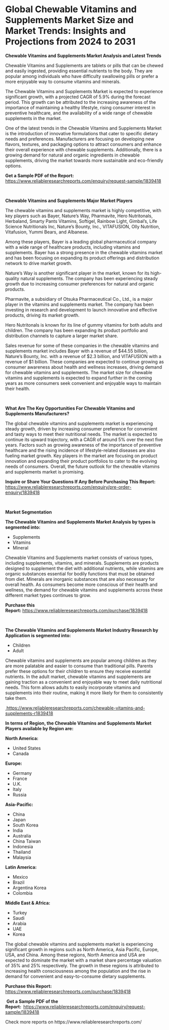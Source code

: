 <p><h1>Global Chewable Vitamins and Supplements Market Size and Market Trends: Insights and Projections from 2024 to 2031</h1></p><p><strong>Chewable Vitamins and Supplements Market Analysis and Latest Trends</strong></p>
<p><p>Chewable Vitamins and Supplements are tablets or pills that can be chewed and easily ingested, providing essential nutrients to the body. They are popular among individuals who have difficulty swallowing pills or prefer a more enjoyable way to consume vitamins and minerals. </p><p>The Chewable Vitamins and Supplements Market is expected to experience significant growth, with a projected CAGR of 5.9% during the forecast period. This growth can be attributed to the increasing awareness of the importance of maintaining a healthy lifestyle, rising consumer interest in preventive healthcare, and the availability of a wide range of chewable supplements in the market.</p><p>One of the latest trends in the Chewable Vitamins and Supplements Market is the introduction of innovative formulations that cater to specific dietary needs and preferences. Manufacturers are focusing on developing new flavors, textures, and packaging options to attract consumers and enhance their overall experience with chewable supplements. Additionally, there is a growing demand for natural and organic ingredients in chewable supplements, driving the market towards more sustainable and eco-friendly options.</p></p>
<p><strong>Get a Sample PDF of the Report:&nbsp;</strong> <a href="https://www.reliableresearchreports.com/enquiry/request-sample/1839418">https://www.reliableresearchreports.com/enquiry/request-sample/1839418</a></p>
<p>&nbsp;</p>
<p><strong>Chewable Vitamins and Supplements Major Market Players</strong></p>
<p><p>The chewable vitamins and supplements market is highly competitive, with key players such as Bayer, Nature’s Way, Pharmavite, Hero Nutritonals, Herbaland, Smarty Pants Vitamins, Softigel, Rainbow Light, Gimbal’s, Life Science Nutritionals Inc, Nature’s Bounty, Inc., VITAFUSION, Olly Nutrition, Vitafusion, Yummi Bears, and Albanese.</p><p>Among these players, Bayer is a leading global pharmaceutical company with a wide range of healthcare products, including vitamins and supplements. Bayer has a strong presence in the chewable vitamins market and has been focusing on expanding its product offerings and distribution network to drive market growth.</p><p>Nature’s Way is another significant player in the market, known for its high-quality natural supplements. The company has been experiencing steady growth due to increasing consumer preferences for natural and organic products.</p><p>Pharmavite, a subsidiary of Otsuka Pharmaceutical Co., Ltd., is a major player in the vitamins and supplements market. The company has been investing in research and development to launch innovative and effective products, driving its market growth.</p><p>Hero Nutritonals is known for its line of gummy vitamins for both adults and children. The company has been expanding its product portfolio and distribution channels to capture a larger market share.</p><p>Sales revenue for some of these companies in the chewable vitamins and supplements market includes Bayer with a revenue of $44.55 billion, Nature’s Bounty, Inc. with a revenue of $2.3 billion, and VITAFUSION with a revenue of $1 billion. These companies are expected to continue growing as consumer awareness about health and wellness increases, driving demand for chewable vitamins and supplements. The market size for chewable vitamins and supplements is expected to expand further in the coming years as more consumers seek convenient and enjoyable ways to maintain their health.</p></p>
<p>&nbsp;</p>
<p><strong>What Are The Key Opportunities For Chewable Vitamins and Supplements Manufacturers?</strong></p>
<p><p>The global chewable vitamins and supplements market is experiencing steady growth, driven by increasing consumer preference for convenient and tasty ways to meet their nutritional needs. The market is expected to continue its upward trajectory, with a CAGR of around 5% over the next five years. Factors such as growing awareness of the importance of preventive healthcare and the rising incidence of lifestyle-related diseases are also fueling market growth. Key players in the market are focusing on product innovation and expanding their product portfolios to cater to the evolving needs of consumers. Overall, the future outlook for the chewable vitamins and supplements market is promising.</p></p>
<p><strong>Inquire or Share Your Questions If Any Before Purchasing This Report:</strong> <a href="https://www.reliableresearchreports.com/enquiry/pre-order-enquiry/1839418">https://www.reliableresearchreports.com/enquiry/pre-order-enquiry/1839418</a></p>
<p>&nbsp;</p>
<p><strong>Market Segmentation</strong></p>
<p><strong>The Chewable Vitamins and Supplements Market Analysis by types is segmented into:</strong></p>
<p><ul><li>Supplements</li><li>Vitamins</li><li>Mineral</li></ul></p>
<p><p>Chewable Vitamins and Supplements market consists of various types, including supplements, vitamins, and minerals. Supplements are products designed to supplement the diet with additional nutrients, while vitamins are organic substances essential for bodily functions that must be obtained from diet. Minerals are inorganic substances that are also necessary for overall health. As consumers become more conscious of their health and wellness, the demand for chewable vitamins and supplements across these different market types continues to grow.</p></p>
<p><strong>Purchase this Report:&nbsp;</strong><a href="https://www.reliableresearchreports.com/purchase/1839418">https://www.reliableresearchreports.com/purchase/1839418</a></p>
<p>&nbsp;</p>
<p><strong>The Chewable Vitamins and Supplements Market Industry Research by Application is segmented into:</strong></p>
<p><ul><li>Children</li><li>Adult</li></ul></p>
<p><p>Chewable vitamins and supplements are popular among children as they are more palatable and easier to consume than traditional pills. Parents prefer these options for their children to ensure they receive essential nutrients. In the adult market, chewable vitamins and supplements are gaining traction as a convenient and enjoyable way to meet daily nutritional needs. This form allows adults to easily incorporate vitamins and supplements into their routine, making it more likely for them to consistently take them.</p></p>
<p><a href="https://www.reliableresearchreports.com/chewable-vitamins-and-supplements-r1839418">&nbsp;https://www.reliableresearchreports.com/chewable-vitamins-and-supplements-r1839418</a></p>
<p><strong>In terms of Region, the Chewable Vitamins and Supplements Market Players available by Region are:</strong></p>
<p>
    <p> <strong> North America: </strong>
        <ul>
            <li>United States</li>
            <li>Canada</li>
        </ul>
        </p> 
    <p> <strong> Europe: </strong>
        <ul>
            <li>Germany</li>
            <li>France</li>
            <li>U.K.</li>
            <li>Italy</li>
            <li>Russia</li>
        </ul>
        </p> 
    <p> <strong> Asia-Pacific: </strong>
        <ul>
            <li>China</li>
            <li>Japan</li>
            <li>South Korea</li>
            <li>India</li>
            <li>Australia</li>
            <li>China Taiwan</li>
            <li>Indonesia</li>
            <li>Thailand</li>
            <li>Malaysia</li>
        </ul>
        </p> 
    <p> <strong> Latin America: </strong>
        <ul>
            <li>Mexico</li>
            <li>Brazil</li>
            <li>Argentina Korea</li>
            <li>Colombia</li>
        </ul>
        </p> 
    <p> <strong> Middle East & Africa: </strong>
        <ul>
            <li>Turkey</li>
            <li>Saudi</li>
            <li>Arabia</li>
            <li>UAE</li>
            <li>Korea</li>
        </ul>
    </p>
    </p>
<p><p>The global chewable vitamins and supplements market is experiencing significant growth in regions such as North America, Asia Pacific, Europe, USA, and China. Among these regions, North America and USA are expected to dominate the market with a market share percentage valuation of 35% and 25% respectively. The growth in these regions is attributed to increasing health consciousness among the population and the rise in demand for convenient and easy-to-consume dietary supplements.</p></p>
<p><strong>Purchase this Report: </strong><a href="https://www.reliableresearchreports.com/purchase/1839418">https://www.reliableresearchreports.com/purchase/1839418</a></p>
<p>&nbsp;<strong>Get a Sample PDF of the Report:&nbsp;&nbsp;</strong><a href="https://www.reliableresearchreports.com/enquiry/request-sample/1839418">https://www.reliableresearchreports.com/enquiry/request-sample/1839418</a></p>
<p><strong></strong></p>
<p>Check more reports on https://www.reliableresearchreports.com/</p>